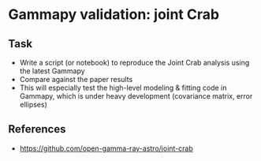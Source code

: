 # Gammapy validation: joint Crab

## Task

- Write a script (or notebook) to reproduce the Joint Crab analysis using the latest Gammapy
- Compare against the paper results
- This will especially test the high-level modeling & fitting code in Gammapy, which is under heavy development (covariance matrix, error ellipses)

## References

- https://github.com/open-gamma-ray-astro/joint-crab
